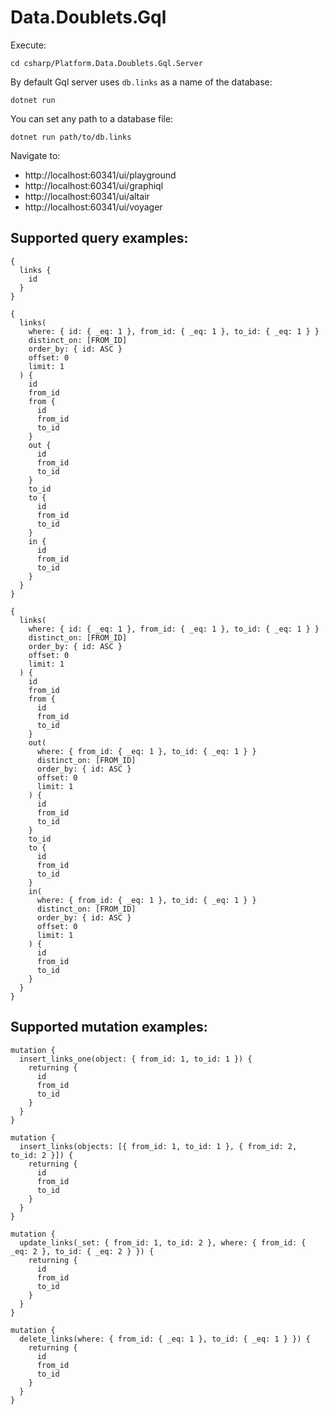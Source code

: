 # Data.Doublets.Gql

Execute:
```
cd csharp/Platform.Data.Doublets.Gql.Server
```

By default Gql server uses `db.links` as a name of the database:
```
dotnet run
```

You can set any path to a database file:
```
dotnet run path/to/db.links
```

Navigate to:
* http://localhost:60341/ui/playground
* http://localhost:60341/ui/graphiql
* http://localhost:60341/ui/altair
* http://localhost:60341/ui/voyager


## Supported query examples:
```gql
{
  links {
    id
  }
}
```

```gql
{
  links(
    where: { id: { _eq: 1 }, from_id: { _eq: 1 }, to_id: { _eq: 1 } }
    distinct_on: [FROM_ID]
    order_by: { id: ASC }
    offset: 0
    limit: 1
  ) {
    id
    from_id
    from {
      id
      from_id
      to_id
    }
    out {
      id
      from_id
      to_id
    }
    to_id
    to {
      id
      from_id
      to_id
    }
    in {
      id
      from_id
      to_id
    }
  }
}
```

```gql
{
  links(
    where: { id: { _eq: 1 }, from_id: { _eq: 1 }, to_id: { _eq: 1 } }
    distinct_on: [FROM_ID]
    order_by: { id: ASC }
    offset: 0
    limit: 1
  ) {
    id
    from_id
    from {
      id
      from_id
      to_id
    }
    out(
      where: { from_id: { _eq: 1 }, to_id: { _eq: 1 } }
      distinct_on: [FROM_ID]
      order_by: { id: ASC }
      offset: 0
      limit: 1
    ) {
      id
      from_id
      to_id
    }
    to_id
    to {
      id
      from_id
      to_id
    }
    in(
      where: { from_id: { _eq: 1 }, to_id: { _eq: 1 } }
      distinct_on: [FROM_ID]
      order_by: { id: ASC }
      offset: 0
      limit: 1
    ) {
      id
      from_id
      to_id
    }
  }
}
```

## Supported mutation examples:
```gql
mutation {
  insert_links_one(object: { from_id: 1, to_id: 1 }) {
    returning {
      id
      from_id
      to_id
    }
  }
}
```

```gql
mutation {
  insert_links(objects: [{ from_id: 1, to_id: 1 }, { from_id: 2, to_id: 2 }]) {
    returning {
      id
      from_id
      to_id
    }
  }
}
```

```gql
mutation {
  update_links(_set: { from_id: 1, to_id: 2 }, where: { from_id: { _eq: 2 }, to_id: { _eq: 2 } }) {
    returning {
      id
      from_id
      to_id
    }
  }
}
```

```gql
mutation {
  delete_links(where: { from_id: { _eq: 1 }, to_id: { _eq: 1 } }) {
    returning {
      id
      from_id
      to_id
    }
  }
}
```
